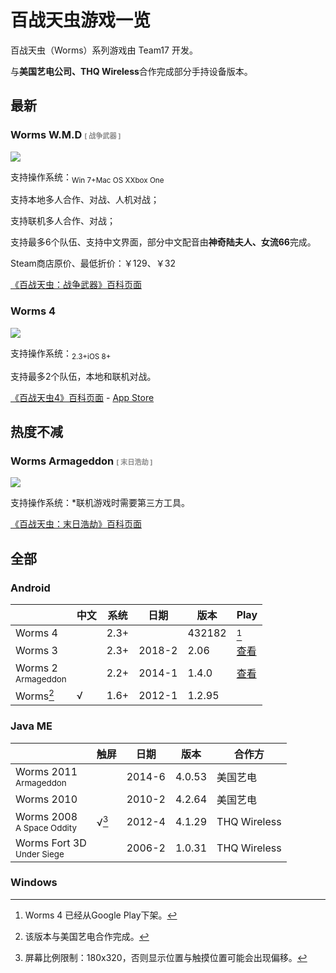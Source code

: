 <style>
@import "/css/jekyll.css";
</style>


# 百战天虫游戏一览

百战天虫（Worms）系列游戏由 Team17 开发。

与**美国艺电公司、THQ Wireless**合作完成部分手持设备版本。

## 最新

### Worms W.M.D <span style="font-size:.68em; opacity:.5; ">[ 战争武器 ]</span>

![](https://steamcdn-a.akamaihd.net/steam/apps/327030/header.jpg)

支持操作系统：<i class="windows"></i><sub>Win 7+</sub><i class="mac"></i><sub>Mac OS X</sub><i class="steam"></i><i class="xbox"></i><sub>Xbox One</sub><i class="switch"></i>

支持本地多人合作、对战、人机对战；

支持联机多人合作、对战；

支持最多6个队伍、支持中文界面，部分中文配音由**神奇陆夫人、女流66**完成。

Steam商店原价、最低折价：￥129、￥32

[《百战天虫：战争武器》百科页面](wmd/index.md)

### Worms 4

![](https://is1-ssl.mzstatic.com/image/thumb/Purple49/v4/52/c7/8d/52c78dd7-2e99-255c-b7d1-63c3b2c56038/pr_source.png/434x0w.png)

支持操作系统：<i class="android"></i><sub>2.3+</sub><i  class="ios"></i><sub>iOS 8+</sub>

支持最多2个队伍，本地和联机对战。

[《百战天虫4》百科页面]() - [App Store](https://apps.apple.com/cn/app/worms-4/id981535263)

## 热度不减

### Worms Armageddon <span style="font-size:.68em; opacity:.5; ">[ 末日浩劫 ]</span>

![](https://steamcdn-a.akamaihd.net/steam/apps/217200/header.jpg)

支持操作系统：<i class="windows"></i>*联机游戏时需要第三方工具。

[《百战天虫：末日浩劫》百科页面](armageddon/index.md)

## 全部

### Android<i class="android"></i>

|                                  | 中文 | 系统 | 日期   | 版本   | Play                                                         |
| -------------------------------- | ---- | ---- | ------ | ------ | ------------------------------------------------------------ |
| Worms 4                          |      | 2.3+ |        | 432182 | [^w4play]                                                    |
| Worms 3                          |      | 2.3+ | 2018-2 | 2.06   | [查看](https://play.google.com/store/apps/details?id=com.worms3.app) |
| Worms 2<br><sup>Armageddon</sup> |      | 2.2+ | 2014-1 | 1.4.0  | [查看](https://play.google.com/store/apps/details?id=com.worms2armageddon.app) |
| Worms[^wnaea]                    | √    | 1.6+ | 2012-1 | 1.2.95 |                                                              |

[^w4play]: Worms 4 已经从Google Play下架。
[^wnaea]: 该版本与美国艺电合作完成。

### Java ME<i class="javame"></i>

|                                         | 触屏         | 日期   | 版本   | 合作方       |
| --------------------------------------- | ------------ | ------ | ------ | ------------ |
| Worms 2011<br><sup>Armageddon</sup>     |              | 2014-6 | 4.0.53 | 美国艺电     |
| Worms 2010                              |              | 2010-2 | 4.2.64 | 美国艺电     |
| Worms 2008<br><sup>A Space Oddity</sup> | √[^w08touch] | 2012-4 | 4.1.29 | THQ Wireless |
| Worms Fort 3D<br><sup>Under Siege</sup> |              | 2006-2 | 1.0.31 | THQ Wireless |

[^datedisplay]: 显示的日期为游戏文件最新版的日期，而不是第一版本的发布日期。
[^w08touch]: 屏幕比例限制：180x320，否则显示位置与触摸位置可能会出现偏移。

### Windows<i class="windows"></i>

